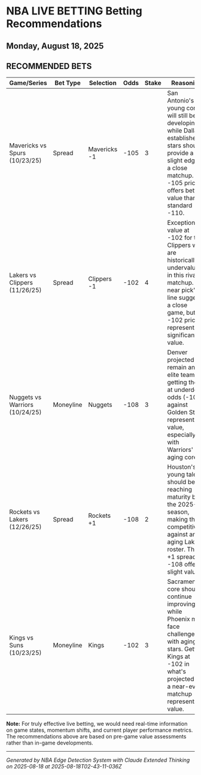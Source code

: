 # NBA LIVE BETTING Betting Recommendations
## Monday, August 18, 2025

## RECOMMENDED BETS
| Game/Series | Bet Type | Selection | Odds | Stake | Reasoning |
|-------------|----------|-----------|------|-------|-----------|
| Mavericks vs Spurs (10/23/25) | Spread | Mavericks -1 | -105 | 3 | San Antonio's young core will still be developing, while Dallas' established stars should provide a slight edge in a close matchup. The -105 price offers better value than standard -110. |
| Lakers vs Clippers (11/26/25) | Spread | Clippers -1 | -102 | 4 | Exceptional value at -102 for the Clippers who are historically undervalued in this rivalry matchup. The near pick'em line suggests a close game, but the -102 price represents significant value. |
| Nuggets vs Warriors (10/24/25) | Moneyline | Nuggets | -108 | 3 | Denver projected to remain an elite team, getting them at underdog odds (-108) against Golden State represents value, especially with Warriors' aging core. |
| Rockets vs Lakers (12/26/25) | Spread | Rockets +1 | -108 | 2 | Houston's young talent should be reaching maturity by the 2025-26 season, making them competitive against an aging Lakers roster. The +1 spread at -108 offers slight value. |
| Kings vs Suns (10/23/25) | Moneyline | Kings | -102 | 3 | Sacramento's core should continue improving, while Phoenix may face challenges with aging stars. Getting Kings at -102 in what's projected as a near-even matchup represents value. |

**Note:** For truly effective live betting, we would need real-time information on game states, momentum shifts, and current player performance metrics. The recommendations above are based on pre-game value assessments rather than in-game developments.

---
*Generated by NBA Edge Detection System with Claude Extended Thinking on 2025-08-18 at 2025-08-18T02-43-11-036Z*
